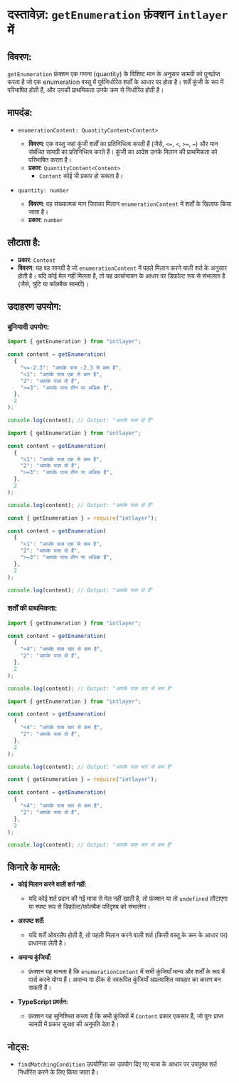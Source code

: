 # दस्तावेज़: `getEnumeration` फ़ंक्शन `intlayer` में

## विवरण:

`getEnumeration` फ़ंक्शन एक गणना (quantity) के विशिष्ट मान के अनुसार सामग्री को पुनर्प्राप्त करता है जो एक enumeration वस्तु में पूर्वनिर्धारित शर्तों के आधार पर होता है। शर्तें कुंजी के रूप में परिभाषित होती हैं, और उनकी प्राथमिकता उनके क्रम से निर्धारित होती है।

## मापदंड:

- `enumerationContent: QuantityContent<Content>`

  - **विवरण**: एक वस्तु जहां कुंजी शर्तों का प्रतिनिधित्व करती हैं (जैसे, `<=`, `<`, `>=`, `=`) और मान संबंधित सामग्री का प्रतिनिधित्व करते हैं। कुंजी का आदेश उनके मिलान की प्राथमिकता को परिभाषित करता है।
  - **प्रकार**: `QuantityContent<Content>`
    - `Content` कोई भी प्रकार हो सकता है।

- `quantity: number`

  - **विवरण**: वह संख्यात्मक मान जिसका मिलान `enumerationContent` में शर्तों के खिलाफ किया जाता है।
  - **प्रकार**: `number`

## लौटाता है:

- **प्रकार**: `Content`
- **विवरण**: यह वह सामग्री है जो `enumerationContent` में पहले मिलान करने वाली शर्त के अनुसार होती है। यदि कोई मेल नहीं मिलता है, तो यह कार्यान्वयन के आधार पर डिफ़ॉल्ट रूप से संभालता है (जैसे, त्रुटि या फॉलबैक सामग्री)।

## उदाहरण उपयोग:

### बुनियादी उपयोग:

```typescript codeFormat="typescript"
import { getEnumeration } from "intlayer";

const content = getEnumeration(
  {
    "<=-2.3": "आपके पास -2.3 से कम है",
    "<1": "आपके पास एक से कम है",
    "2": "आपके पास दो हैं",
    ">=3": "आपके पास तीन या अधिक हैं",
  },
  2
);

console.log(content); // Output: "आपके पास दो हैं"
```

```javascript codeFormat="esm"
import { getEnumeration } from "intlayer";

const content = getEnumeration(
  {
    "<1": "आपके पास एक से कम है",
    "2": "आपके पास दो हैं",
    ">=3": "आपके पास तीन या अधिक हैं",
  },
  2
);

console.log(content); // Output: "आपके पास दो हैं"
```

```javascript codeFormat="commonjs"
const { getEnumeration } = require("intlayer");

const content = getEnumeration(
  {
    "<1": "आपके पास एक से कम है",
    "2": "आपके पास दो हैं",
    ">=3": "आपके पास तीन या अधिक हैं",
  },
  2
);

console.log(content); // Output: "आपके पास दो हैं"
```

### शर्तों की प्राथमिकता:

```typescript codeFormat="typescript"
import { getEnumeration } from "intlayer";

const content = getEnumeration(
  {
    "<4": "आपके पास चार से कम है",
    "2": "आपके पास दो हैं",
  },
  2
);

console.log(content); // Output: "आपके पास चार से कम है"
```

```javascript codeFormat="esm"
import { getEnumeration } from "intlayer";

const content = getEnumeration(
  {
    "<4": "आपके पास चार से कम है",
    "2": "आपके पास दो हैं",
  },
  2
);

console.log(content); // Output: "आपके पास चार से कम है"
```

```javascript codeFormat="commonjs"
const { getEnumeration } = require("intlayer");

const content = getEnumeration(
  {
    "<4": "आपके पास चार से कम है",
    "2": "आपके पास दो हैं",
  },
  2
);

console.log(content); // Output: "आपके पास चार से कम है"
```

## किनारे के मामले:

- **कोई मिलान करने वाली शर्त नहीं:**

  - यदि कोई शर्त प्रदान की गई मात्रा से मेल नहीं खाती है, तो फ़ंक्शन या तो `undefined` लौटाएगा या स्पष्ट रूप से डिफ़ॉल्ट/फॉलबैक परिदृश्य को संभालेगा।

- **अस्पष्ट शर्तें:**

  - यदि शर्तें ओवरलैप होती हैं, तो पहली मिलान करने वाली शर्त (किसी वस्तु के क्रम के आधार पर) प्राधानता लेती है।

- **अमान्य कुंजियाँ:**

  - फ़ंक्शन यह मानता है कि `enumerationContent` में सभी कुंजियाँ मान्य और शर्तों के रूप में पार्स करने योग्य हैं। अमान्य या ठीक से स्वरूपित कुंजियाँ अप्रत्याशित व्यवहार का कारण बन सकती हैं।

- **TypeScript प्रवर्तन:**
  - फ़ंक्शन यह सुनिश्चित करता है कि सभी कुंजियों में `Content` प्रकार एकसार हैं, जो पुनः प्राप्त सामग्री में प्रकार सुरक्षा की अनुमति देता है।

## नोट्स:

- `findMatchingCondition` उपयोगिता का उपयोग दिए गए मात्रा के आधार पर उपयुक्त शर्त निर्धारित करने के लिए किया जाता है।
